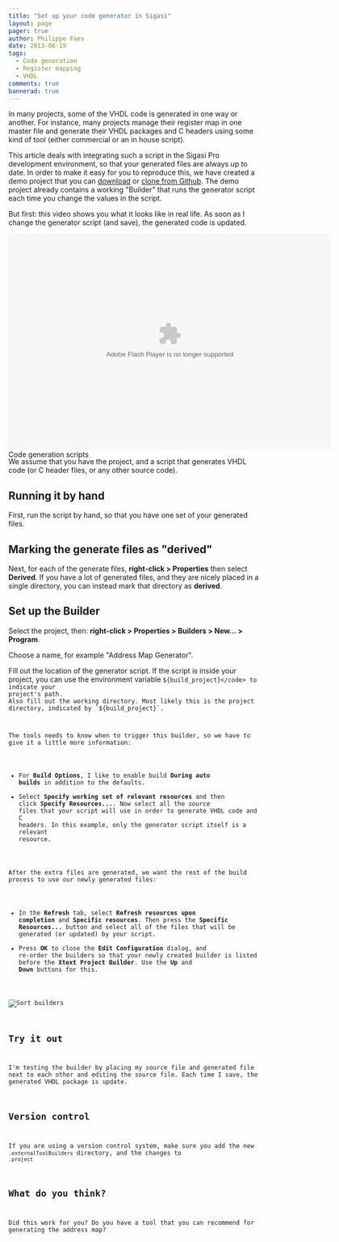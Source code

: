 ```yaml
---
title: "Set up your code generator in Sigasi"
layout: page 
pager: true
author: Philippe Faes
date: 2013-06-19
tags: 
  - Code generation
  - Register mapping
  - VHDL
comments: true
bannerad: true
---
```


In many projects, some of the VHDL code is generated in one way or another. For instance, many projects manage their register map in one master file and generate their  VHDL packages and C headers using some kind of tool (either commercial or an in house script).

This article deals with integrating such a script in the Sigasi Pro development environment, so that your generated files are always up to date. In order to make it easy for you to reproduce this, we have created a demo project that you can <a href="https://github.com/philippefaes/sigasi_demo_codegen/archive/master.zip">download</a> or <a href="https://github.com/philippefaes/sigasi_demo_codegen">clone from Github</a>. The demo project already contains a working "Builder" that runs the generator script each time you change the values in the script.

But first: this video shows you what it looks like in real life. As soon as I change the generator script (and save), the generated code is updated.

<div id="wistia_gi58zr86jk" class="wistia_embed" style="width:640px;height:428px;" data-video-width="640" data-video-height="400"><div itemprop="video" itemscope itemtype="http://schema.org/VideoObject"><meta itemprop="duration" content="PT39S" /><meta itemprop="thumbnailUrl" content="http://embed.wistia.com/deliveries/88302719dc80925a39b2c191599ef2bacb546b7b.bin" /><meta itemprop="contentURL" content="http://embed.wistia.com/deliveries/cc364c0aad2ab6bac7a18aa5e07511531a5e9290.bin" /><meta itemprop="embedURL" content="http://embed.wistia.com/flash/embed_player_v2.0.swf?2013-05-14&controlsVisibleOnLoad=true&mediaDuration=39.066&stillUrl=http%3A%2F%2Fembed.wistia.com%2Fdeliveries%2F88302719dc80925a39b2c191599ef2bacb546b7b.jpg%3Fimage_crop_resized%3D640x400&unbufferedSeek=true&videoUrl=http%3A%2F%2Fembed.wistia.com%2Fdeliveries%2Fcc364c0aad2ab6bac7a18aa5e07511531a5e9290.bin" /><meta itemprop="uploadDate" content="2013-06-26T13:07:36Z" /><object id="wistia_gi58zr86jk_seo" classid="clsid:D27CDB6E-AE6D-11cf-96B8-444553540000" style="display:block;height:428px;position:relative;width:640px;"><param name="movie" value="http://embed.wistia.com/flash/embed_player_v2.0.swf?2013-05-14"></param><param name="allowfullscreen" value="true"></param><param name="allowscriptaccess" value="always"></param><param name="bgcolor" value="#000000"></param><param name="wmode" value="opaque"></param><param name="flashvars" value="controlsVisibleOnLoad=true&mediaDuration=39.066&stillUrl=http%3A%2F%2Fembed.wistia.com%2Fdeliveries%2F88302719dc80925a39b2c191599ef2bacb546b7b.jpg%3Fimage_crop_resized%3D640x400&unbufferedSeek=true&videoUrl=http%3A%2F%2Fembed.wistia.com%2Fdeliveries%2Fcc364c0aad2ab6bac7a18aa5e07511531a5e9290.bin"></param><embed src="http://embed.wistia.com/flash/embed_player_v2.0.swf?2013-05-14" allowfullscreen="true" allowscriptaccess="always" bgcolor=#000000 flashvars="controlsVisibleOnLoad=true&mediaDuration=39.066&stillUrl=http%3A%2F%2Fembed.wistia.com%2Fdeliveries%2F88302719dc80925a39b2c191599ef2bacb546b7b.jpg%3Fimage_crop_resized%3D640x400&unbufferedSeek=true&videoUrl=http%3A%2F%2Fembed.wistia.com%2Fdeliveries%2Fcc364c0aad2ab6bac7a18aa5e07511531a5e9290.bin" name="wistia_gi58zr86jk_html" style="display:block;height:100%;position:relative;width:100%;" type="application/x-shockwave-flash" wmode="opaque"></embed></object><noscript itemprop="description">Code generation scripts</noscript></div></div>
<script charset="ISO-8859-1" src="http://fast.wistia.com/static/concat/E-v1%2Csocialbar-v1.js"></script>
<script>
wistiaEmbed = Wistia.embed("gi58zr86jk", {
  version: "v1",
  videoWidth: 640,
  videoHeight: 400,
  controlsVisibleOnLoad: true,
  plugin: {
    "socialbar-v1": {
      buttons: "embed-twitter-linkedIn-googlePlus-facebook"
    }
  }
});
</script>
<script charset="ISO-8859-1" src="http://fast.wistia.com/embed/medias/gi58zr86jk/metadata.js"></script>


We assume that you have the project, and a script that generates VHDL code (or C header files, or any other source code).

## Running it by hand

First, run the script by hand, so that you have one set of your generated files.

## Marking the generate files as "derived"

Next, for each of the generate files, **right-click > Properties** then select **Derived**. If you have a lot of generated files, and they are nicely placed in a single directory, you can instead mark that directory as **derived**.

## Set up the Builder

Select the project, then: **right-click > Properties > Builders > New... > Program**.

Choose a name, for example "Address Map Generator".

Fill out the location of the generator script. If the script is inside your project, you can use the environment variable <code>${build_project}</code> to indicate your project's path.
Also fill out the working directory. Most likely this is the project directory, indicated by `${build_project}`.

The tools needs to know when to trigger this builder, so we have to give it a little more information:

* For <b>Build Options</b>, I like to enable build <b>During auto builds</b> in addition to the defaults.
* Select <b>Specify working set of relevant resources</b> and then click <b>Specify Resources...</b>. Now select all the <em>source</em> files that your script will use in order to generate VHDL code and C headers. In this example, only the generator script itself is a relevant resource.


After the extra files are generated, we want the rest of the build process to use our newly generated files:

* In the <b>Refresh</b> tab, select <b>Refresh resources upon completion</b> and <b>Specific resources</b>. Then press the <b>Specific Resources...</b> button and select all of the files that will be generated (or updated) by your script.
* Press <b>OK</b> to close the <b>Edit Configuration</b> dialog, and re-order the builders so that your newly created builder is listed before the <b>Xtext Project Builder</b>. Use the <b>Up</b> and <b>Down</b> buttons for this.

![Sort builders](/img/tech/sort_builders.png "Sort builders")

## Try it out

I'm testing the builder by placing my source file and generated file next to each other and editing the source file. Each time I save, the generated VHDL package is update.

## Version control

If you are using a version control system, make sure you add the new `.externalToolBuilders` directory, and the changes to `.project`


## What do you think?

Did this work for you? Do you have a tool that you can recommend for generating the address map?
